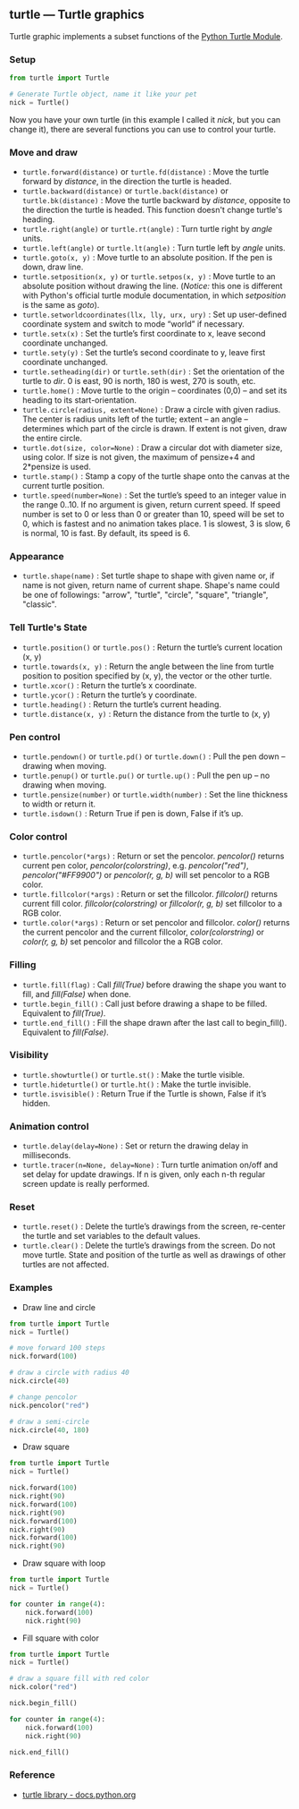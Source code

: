 ## turtle — Turtle graphics

Turtle graphic implements a subset functions of the [Python Turtle Module](https://docs.python.org/2/library/turtle.html).

### Setup

```python
from turtle import Turtle

# Generate Turtle object, name it like your pet
nick = Turtle()
```

Now you have your own turtle (in this example I called it *nick*, but you can change it), there are several functions you can use to control your turtle.

### Move and draw

* ```turtle.forward(distance)``` or ```turtle.fd(distance)``` : Move the turtle forward by *distance*, in the direction the turtle is headed.
* ```turtle.backward(distance)``` or ```turtle.back(distance)``` or ```turtle.bk(distance)``` : Move the turtle backward by *distance*, opposite to the direction the turtle is headed. This function doesn't change turtle's heading.
* ```turtle.right(angle)``` or ```turtle.rt(angle)``` : Turn turtle right by *angle* units.
* ```turtle.left(angle)``` or ```turtle.lt(angle)``` : Turn turtle left by *angle* units.
* ```turtle.goto(x, y)``` : Move turtle to an absolute position. If the pen is down, draw line.
* ```turtle.setposition(x, y)``` or ```turtle.setpos(x, y)``` : Move turtle to an absolute position without drawing the line. (*Notice:* this one is different with Python's official turtle module documentation, in which *setposition* is the same as *goto*).
* ```turtle.setworldcoordinates(llx, lly, urx, ury)``` : Set up user-defined coordinate system and switch to mode “world” if necessary.
* ```turtle.setx(x)``` : Set the turtle’s first coordinate to x, leave second coordinate unchanged.
* ```turtle.sety(y)``` : Set the turtle’s second coordinate to y, leave first coordinate unchanged.
* ```turtle.setheading(dir)``` or ```turtle.seth(dir)``` : Set the orientation of the turtle to *dir*. 0 is east, 90 is north, 180 is west, 270 is south, etc.
* ```turtle.home()``` : Move turtle to the origin – coordinates (0,0) – and set its heading to its start-orientation.
* ```turtle.circle(radius, extent=None)``` : Draw a circle with given radius. The center is radius units left of the turtle; extent – an angle – determines which part of the circle is drawn. If extent is not given, draw the entire circle.
* ```turtle.dot(size, color=None)``` : Draw a circular dot with diameter size, using color. If size is not given, the maximum of pensize+4 and 2*pensize is used.
* ```turtle.stamp()``` : Stamp a copy of the turtle shape onto the canvas at the current turtle position.
* ```turtle.speed(number=None)``` : Set the turtle’s speed to an integer value in the range 0..10. If no argument is given, return current speed. If speed number is set to 0 or less than 0 or greater than 10, speed will be set to 0, which is fastest and no animation takes place. 1 is slowest, 3 is slow, 6 is normal, 10 is fast. By default, its speed is 6.


### Appearance

* ```turtle.shape(name)``` : Set turtle shape to shape with given name or, if name is not given, return name of current shape. Shape's name could be one of followings: "arrow", "turtle", "circle", "square", "triangle", "classic".

### Tell Turtle's State
* ```turtle.position()``` or ```turtle.pos()``` : Return the turtle’s current location (x, y)
* ```turtle.towards(x, y)``` : Return the angle between the line from turtle position to position specified by (x, y), the vector or the other turtle.
* ```turtle.xcor()``` : Return the turtle’s x coordinate.
* ```turtle.ycor()``` : Return the turtle’s y coordinate.
* ```turtle.heading()``` : Return the turtle’s current heading.
* ```turtle.distance(x, y)``` : Return the distance from the turtle to (x, y)

### Pen control
* ```turtle.pendown()``` or ```turtle.pd()``` or ```turtle.down()``` : Pull the pen down – drawing when moving.
* ```turtle.penup()``` or ```turtle.pu()``` or ```turtle.up()``` : Pull the pen up – no drawing when moving.
* ```turtle.pensize(number)``` or ```turtle.width(number)``` : Set the line thickness to width or return it.
* ```turtle.isdown()``` : Return True if pen is down, False if it’s up.

### Color control
* ```turtle.pencolor(*args)``` : Return or set the pencolor. *pencolor()* returns current pen color, *pencolor(colorstring)*, e.g. *pencolor("red")*, *pencolor("#FF9900")* or *pencolor(r, g, b)* will set pencolor to a RGB color.
* ```turtle.fillcolor(*args)``` : Return or set the fillcolor. *fillcolor()* returns current fill color. *fillcolor(colorstring)* or *fillcolor(r, g, b)* set fillcolor to a RGB color.
* ```turtle.color(*args)``` : Return or set pencolor and fillcolor. *color()* returns the current pencolor and the current fillcolor, *color(colorstring)* or *color(r, g, b)* set pencolor and fillcolor the a RGB color.

### Filling
* ```turtle.fill(flag)``` : Call *fill(True)* before drawing the shape you want to fill, and *fill(False)* when done.
* ```turtle.begin_fill()``` : Call just before drawing a shape to be filled. Equivalent to *fill(True)*.
* ```turtle.end_fill()``` : Fill the shape drawn after the last call to begin_fill(). Equivalent to *fill(False)*.

### Visibility
* ```turtle.showturtle()``` or ```turtle.st()``` : Make the turtle visible.
* ```turtle.hideturtle()``` or ```turtle.ht()``` : Make the turtle invisible.
* ```turtle.isvisible()``` : Return True if the Turtle is shown, False if it’s hidden.

### Animation control
* ```turtle.delay(delay=None)``` : Set or return the drawing delay in milliseconds.
* ```turtle.tracer(n=None, delay=None)``` : Turn turtle animation on/off and set delay for update drawings. If n is given, only each n-th regular screen update is really performed.

### Reset
* ```turtle.reset()``` : Delete the turtle’s drawings from the screen, re-center the turtle and set variables to the default values.
* ```turtle.clear()``` : Delete the turtle’s drawings from the screen. Do not move turtle. State and position of the turtle as well as drawings of other turtles are not affected.

### Examples

* Draw line and circle

```python
from turtle import Turtle
nick = Turtle()

# move forward 100 steps
nick.forward(100)

# draw a circle with radius 40
nick.circle(40)

# change pencolor
nick.pencolor("red")

# draw a semi-circle
nick.circle(40, 180)
```

* Draw square

```python
from turtle import Turtle
nick = Turtle()

nick.forward(100)
nick.right(90)
nick.forward(100)
nick.right(90)
nick.forward(100)
nick.right(90)
nick.forward(100)
nick.right(90)
```

* Draw square with loop

```python
from turtle import Turtle
nick = Turtle()

for counter in range(4):
    nick.forward(100)
    nick.right(90)
```

* Fill square with color

```python
from turtle import Turtle
nick = Turtle()

# draw a square fill with red color
nick.color("red")

nick.begin_fill()

for counter in range(4):
    nick.forward(100)
    nick.right(90)

nick.end_fill()
```


### Reference

* [turtle library - docs.python.org](https://docs.python.org/2/library/turtle.html)
